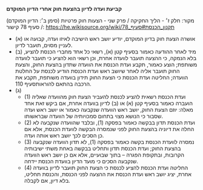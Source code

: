 **קביעת ועדה לדיון בהצעת חוק אחרי הדיון המוקדם**

מקור: חלק ז׳ - הליך החקיקה / פרק שני - הצעות חוק פרטיות (סימן ב׳: הדיון המוקדם) / סעיף 78
קישור: https://he.wikisource.org/wiki/תקנון_הכנסת#סעיף_78

 * (א) אושרה הצעת חוק בדיון המוקדם, יודיע יושב ראש הישיבה לאיזו ועדה, קבועה או לעניין מסוים, תועבר לדיון.
 * (ב) מיד לאחר ההודעה כאמור בסעיף קטן (א), רשאי כל אחד מחברי הכנסת להציע, בלא הנמקה, כי ההצעה תועבר לוועדה אחרת, וכן רשאי הוא להציע כי תועבר לוועדה משותפת; הוצע כאמור, תקבע ועדת הכנסת את הוועדה שתדון בהצעת החוק, והצעת החוק תועבר אליה לאחר שיושב ראש ועדת הכנסת הודיע לכנסת על החלטת הוועדה; החליטה ועדת הכנסת כי הצעת החוק תידון בוועדה משותפת, תקבע את הרכבה בהתאם להוראותסעיף 110.
 * (ג) 
   * (1) ועדת הכנסת רשאית להציע לכנסת להעביר הצעת חוק מהוועדה שאליה הועברה כאמור בסעיף קטן (א) או (ב) לדיון בוועדה אחרת, אם ביקש זאת אחד מאלה: יוזם הצעת החוק, יושב ראש הוועדה שנקבעה כאמור או יושב ראש ועדה שסבור כי הנושא מצוי בתחום סמכויותיה של הוועדה שבראשותו.
   * (2) ועדת הכנסת תדון בבקשה כאמור בפסקה (1), ובלבד שהוועדה שנקבעה לא החלה את דיוניה בהצעת החוק לפני שנמסרה הבקשה לוועדת הכנסת, אלא אם כן הסכים לכך יושב ראש אותה ועדה.
   * (3) נמסרה לוועדת הכנסת בקשה כאמור בפסקה (1), לא תדון הוועדה שנקבעה בהצעת החוק; ועדת הכנסת תדון ותחליט בבקשה באחת משתי ישיבותיה הקרובות, ובתקופת הפגרה – בתוך שבועיים, אלא אם כן יושב ראש הוועדה שנקבעה הסכים כי מועד הדיון בוועדת הכנסת יידחה.
   * (4) החליטה ועדת הכנסת להציע לכנסת כי הצעת החוק תועבר לדיון בוועדה אחרת, יציג יושב ראש ועדת הכנסת את ההצעה לפני הכנסת, והכנסת תחליט, בלא דיון, אם לקבלה.